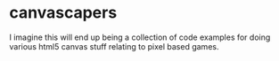 # canvascapers

I imagine this will end up being a collection of code examples
for doing various html5 canvas stuff relating to pixel based games.

